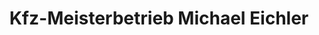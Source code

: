 ---
title: "Kfz-Meisterbetrieb Michael Eichler"
url: /falkensee/kfz-meisterbetrieb-michael-eichler/
shop: Autowerkstatt
---